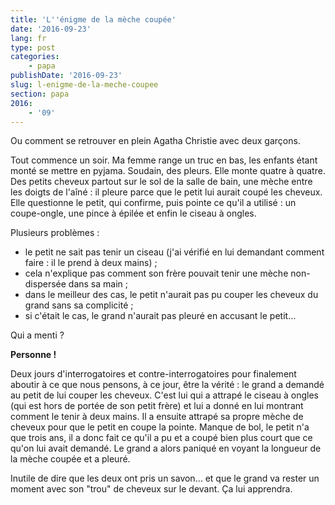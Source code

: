 ```yaml
---
title: 'L''énigme de la mèche coupée'
date: '2016-09-23'
lang: fr
type: post
categories:
    - papa
publishDate: '2016-09-23'
slug: l-enigme-de-la-meche-coupee
section: papa
2016:
    - '09'
---
```


Ou comment se retrouver en plein Agatha Christie avec deux garçons.

<!--more-->

Tout commence un soir. Ma femme range un truc en bas, les enfants étant monté se mettre en pyjama. Soudain, des pleurs. Elle monte quatre à quatre. Des petits cheveux partout sur le sol de la salle de bain, une mèche entre les doigts de l'aîné : il pleure parce que le petit lui aurait coupé les cheveux. Elle questionne le petit, qui confirme, puis pointe ce qu'il a utilisé : un coupe-ongle, une pince à épilée et enfin le ciseau à ongles. 

Plusieurs problèmes : 

- le petit ne sait pas tenir un ciseau (j'ai vérifié en lui demandant comment faire : il le prend à deux mains) ;
- cela n'explique pas comment son frère pouvait tenir une mèche non-dispersée dans sa main ;
- dans le meilleur des cas, le petit n'aurait pas pu couper les cheveux du grand sans sa complicité ;
- si c'était le cas, le grand n'aurait pas pleuré en accusant le petit…

Qui a menti ?

**Personne !**

Deux jours d'interrogatoires et contre-interrogatoires pour finalement aboutir à ce que nous pensons, à ce jour, être la vérité : le grand a demandé au petit de lui couper les cheveux. C'est lui qui a attrapé le ciseau à ongles (qui est hors de portée de son petit frère) et lui a donné en lui montrant comment le tenir à deux mains. Il a ensuite attrapé sa propre mèche de cheveux pour que le petit en coupe la pointe. Manque de bol, le petit n'a que trois ans, il a donc fait ce qu'il a pu et a coupé bien plus court que ce qu'on lui avait demandé. Le grand a alors paniqué en voyant la longueur de la mèche coupée et a pleuré.

Inutile de dire que les deux ont pris un savon… et que le grand va rester un moment avec son "trou" de cheveux sur le devant. Ça lui apprendra.